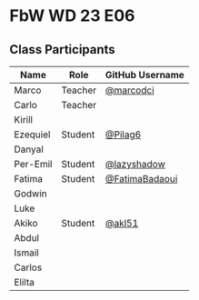 # FbW WD 23 E06

## Class Participants

| Name | Role | GitHub Username |
|-----|----|--------|
| Marco | Teacher | [@marcodci](https://github.com/marcodci)|
| Carlo | Teacher | |
| Kirill | | |
| Ezequiel | Student | [@Pilag6](https://github.com/Pilag6) |
| Danyal | | |
| Per-Emil| Student |[@lazyshadow](https://github.com/chimikoo)|
| Fatima | Student | [@FatimaBadaoui](https://github.com/FatimaBadaoui)|
| Godwin |||
| Luke |||
|Akiko | Student |[@akl51](https://github.com/akl51)|
|Abdul |||
| Ismail |||
|Carlos |||
|Elilta |||

